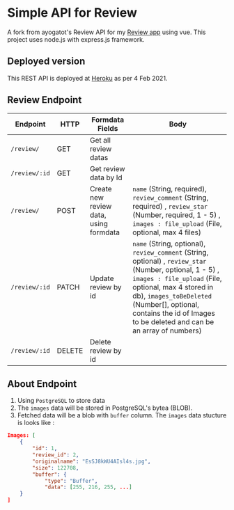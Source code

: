 # Simple API for Review

A fork from ayogatot's Review API for my [Review app](https://github.com/b1994mi/travling-test-src) using vue. This project uses node.js with express.js framework.

## Deployed version

This REST API is deployed at [Heroku](https://secure-mountain-83151.herokuapp.com) as per 4 Feb 2021.

## Review Endpoint

| Endpoint      | HTTP   | Formdata Fields            | Body                                                             |
| ------------- | ------ | ---------------------- | ---------------------------------------------------------------- |
| `/review/`    | GET    | Get all review datas  |                                                                  |
| `/review/:id` | GET    | Get review data by Id  |                                                                  |
| `/review/`    | POST   | Create new review data, using formdata | `name` (String, required), `review_comment` (String, required) , `review_star` (Number, required, 1 - 5) , `images : file_upload` (File, optional, max 4 files) |
| `/review/:id` | PATCH  | Update review by id    | `name` (String, optional), `review_comment` (String, optional) , `review_star` (Number, optional,  1 - 5) , `images : file_upload` (File, optional, max 4 stored in db), `images_toBeDeleted` (Number[], optional, contains the id of Images to be deleted and can be an array of numbers) |
| `/review/:id` | DELETE | Delete review by id    |                                                                  |

## About Endpoint

1. Using `PostgreSQL` to store data
2. The `images` data will be stored in PostgreSQL's bytea (BLOB).
3. Fetched data will be a blob with `buffer` column. The `images` data stucture is looks like :

```json
Images: [
    {
        "id": 1,
        "review_id": 2,
        "originalname": "EsSJ8kWU4AIsl4s.jpg",
        "size": 122708,
        "buffer": {
            "type": "Buffer",
            "data": [255, 216, 255, ...]
    }
]
```
